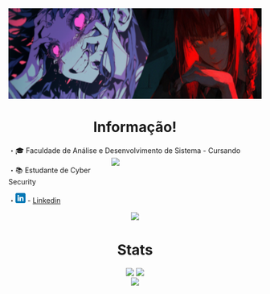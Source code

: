 
<!-- Author: Yora -->
<div align="center"
<p align="center">
<img align="center" height="180" src="./img/teste.png">
</p>
</div>
<div align="center">

# Informação! 

</div>

<p align="width">
 ・🎓 Faculdade de Análise e Desenvolvimento de Sistema - Cursando 
<img src="./img/test1.gif" align="right" width=299px></img> 

 ・📚 Estudante de Cyber Security 

 ・<img src="./img/linkedin (1).png" width=20x></img> - <a href="linkedin.com/in/fernandogentili/">Linkedin</a>
</p>
<p align="center">

 
  <img src="https://skillicons.dev/icons?i=c,cpp,java,python,html,css,javascript,mysql,git,github,linux,arch,ubuntu,kali,neovim,vim&perline=8"/>
</p>

<div align="center">

# Stats 

<img width=351 src="https://github-readme-stats.vercel.app/api?username=yoraapt&theme=holi&show_icons=true&count_private=true&show_icons=true">
<img width=200 src="https://github-readme-stats.vercel.app/api?username=yoraapt&show_icons=true&theme=holi"/><br>
<img align=hegith width=294 src="https://github-readme-stats.vercel.app/api/top-langs?username=yoraapt&layout=compact&theme=holi&custom_title=Top&nbsp;Languages"/><br>


</div>

<div align="center">

```scala

